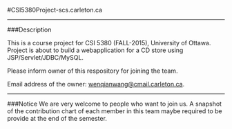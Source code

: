 #CSI5380Project-scs.carleton.ca

---

###Description

This is a course project for CSI 5380 (FALL-2015), University of Ottawa.
Project is about to build a webapplication for a CD store using JSP/Servlet/JDBC/MySQL.

Please inform owner of this respository for joining the team.

Email address of the owner: 
wenqianwang@cmail.carleton.ca.

---

###Notice
We are very welcome to people who want to join us.
A snapshot of the contribution chart of each member in this team maybe required to be provide at the end of the semester.

